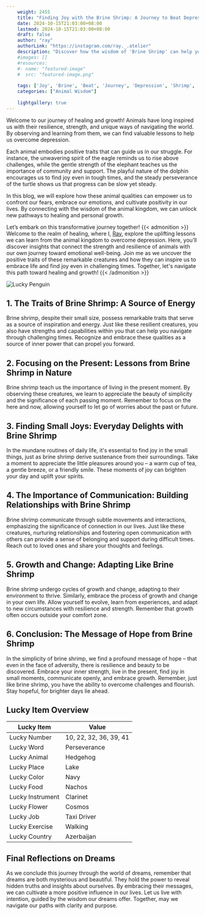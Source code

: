 ```yaml
---
    weight: 2455
    title: "Finding Joy with the Brine Shrimp: A Journey to Beat Depression"  # Assuming 'title' column exists
    date: 2024-10-15T21:03:00+08:00
    lastmod: 2024-10-15T21:03:00+08:00
    draft: false
    author: "ray"
    authorLink: "https://instagram.com/ray._.atelier"
    description: "Discover how the wisdom of 'Brine Shrimp' can help you overcome depression and find joy in your life journey."
    #images: []
    #resources:
    #- name: "featured-image"
    #  src: "featured-image.png"
    
    tags: ['Joy', 'Brine', 'Beat', 'Journey', 'Depression', 'Shrimp', 'Finding']
    categories: ["Animal Wisdom"]
    
    lightgallery: true
---
```

    
Welcome to our journey of healing and growth! Animals have long inspired us with their resilience, strength, and unique ways of navigating the world. By observing and learning from them, we can find valuable lessons to help us overcome depression.

Each animal embodies positive traits that can guide us in our struggle. For instance, the unwavering spirit of the eagle reminds us to rise above challenges, while the gentle strength of the elephant teaches us the importance of community and support. The playful nature of the dolphin encourages us to find joy even in tough times, and the steady perseverance of the turtle shows us that progress can be slow yet steady.

In this blog, we will explore how these animal qualities can empower us to confront our fears, embrace our emotions, and cultivate positivity in our lives. By connecting with the wisdom of the animal kingdom, we can unlock new pathways to healing and personal growth.

Let’s embark on this transformative journey together!
{{< admonition >}}
Welcome to the realm of healing, where I, [Ray](https://instagram.com/ray._.atelier), explore the uplifting lessons we can learn from the animal kingdom to overcome depression. Here, you’ll discover insights that connect the strength and resilience of animals with our own journey toward emotional well-being. Join me as we uncover the positive traits of these remarkable creatures and how they can inspire us to embrace life and find joy even in challenging times. Together, let's navigate this path toward healing and growth!
{{< /admonition >}}

![Lucky Penguin](https://cdn.pixabay.com/photo/2024/09/07/02/34/penguins-9028827_1280.jpg "Lucky Penguin")

## 1. The Traits of Brine Shrimp: A Source of Energy
Brine shrimp, despite their small size, possess remarkable traits that serve as a source of inspiration and energy. Just like these resilient creatures, you also have strengths and capabilities within you that can help you navigate through challenging times. Recognize and embrace these qualities as a source of inner power that can propel you forward.

## 2. Focusing on the Present: Lessons from Brine Shrimp in Nature
Brine shrimp teach us the importance of living in the present moment. By observing these creatures, we learn to appreciate the beauty of simplicity and the significance of each passing moment. Remember to focus on the here and now, allowing yourself to let go of worries about the past or future.

## 3. Finding Small Joys: Everyday Delights with Brine Shrimp
In the mundane routines of daily life, it's essential to find joy in the small things, just as brine shrimp derive sustenance from their surroundings. Take a moment to appreciate the little pleasures around you – a warm cup of tea, a gentle breeze, or a friendly smile. These moments of joy can brighten your day and uplift your spirits.

## 4. The Importance of Communication: Building Relationships with Brine Shrimp
Brine shrimp communicate through subtle movements and interactions, emphasizing the significance of connection in our lives. Just like these creatures, nurturing relationships and fostering open communication with others can provide a sense of belonging and support during difficult times. Reach out to loved ones and share your thoughts and feelings.

## 5. Growth and Change: Adapting Like Brine Shrimp
Brine shrimp undergo cycles of growth and change, adapting to their environment to thrive. Similarly, embrace the process of growth and change in your own life. Allow yourself to evolve, learn from experiences, and adapt to new circumstances with resilience and strength. Remember that growth often occurs outside your comfort zone.

## 6. Conclusion: The Message of Hope from Brine Shrimp
In the simplicity of brine shrimp, we find a profound message of hope – that even in the face of adversity, there is resilience and beauty to be discovered. Embrace your inner strength, live in the present, find joy in small moments, communicate openly, and embrace growth. Remember, just like brine shrimp, you have the ability to overcome challenges and flourish. Stay hopeful, for brighter days lie ahead.


## Lucky Item Overview
| Lucky Item          | Value              |
|---------------|--------------------|
| Lucky Number        | 10, 22, 32, 36, 39, 41  |
| Lucky Word          | Perseverance |
| Lucky Animal        | Hedgehog |
| Lucky Place         | Lake     |
| Lucky Color         | Navy     |
| Lucky Food          | Nachos      |
| Lucky Instrument    | Clarinet |
| Lucky Flower        | Cosmos    |
| Lucky Job           | Taxi Driver       |
| Lucky Exercise      | Walking  |
| Lucky Country       | Azerbaijan    |


##  Final Reflections on Dreams

As we conclude this journey through the world of dreams, remember that dreams are both mysterious and beautiful. They hold the power to reveal hidden truths and insights about ourselves. By embracing their messages, we can cultivate a more positive influence in our lives. Let us live with intention, guided by the wisdom our dreams offer. Together, may we navigate our paths with clarity and purpose.
